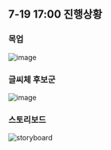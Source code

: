## 7-19 17:00 진행상황

### 목업
![image](/uploads/a316f490e61b2370d7dea992ff8fea45/image.png)

### 글씨체 후보군
![image](/uploads/425a543b109d5769ad6e3078cb04059d/image.png)


### 스토리보드
![storyboard](/uploads/be4cf4475ddee0e6fca117bf07f43bc3/storyboard.PNG)
